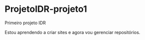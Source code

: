 # ProjetoIDR-projeto1
 Primeiro projeto IDR

Estou aprendendo a criar sites e agora vou gerenciar repositórios.
